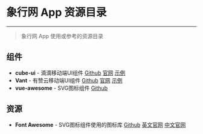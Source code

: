 # 象行网 App 资源目录
*****
> 象行网 App 使用或参考的资源目录
## 组件
- **cube-ui** - 滴滴移动端UI组件 [Github](https://github.com/didi/cube-ui) [官网](https://didi.github.io/cube-ui/#/zh-CN) [示例](https://didi.github.io/cube-ui/example/#/)
- **Vant** - 有赞云移动端UI组件 [Github](https://github.com/youzan/vant) [官网](https://youzan.github.io/vant/#/zh-CN/intro) [示例](https://youzan.github.io/vant/mobile)
- **vue-awesome** - SVG图标组件 [Github](https://github.com/Justineo/vue-awesome)
## 资源
- **Font Awesome** - SVG图标组件使用的图标库 [Github](https://github.com/FortAwesome/Font-Awesome) [英文官网](https://fontawesome.com/icons?d=gallery) [中文官网](http://www.fontawesome.com.cn/) 
